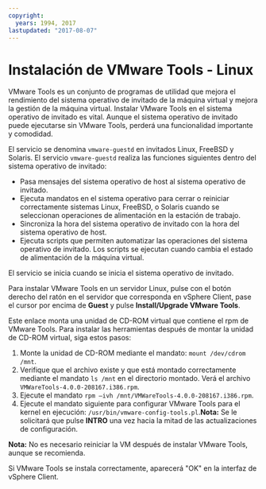 ```yaml
---
copyright:
  years: 1994, 2017
lastupdated: "2017-08-07"
---
```


# Instalación de VMware Tools - Linux

VMware Tools es un conjunto de programas de utilidad que mejora el rendimiento del sistema operativo de invitado de la máquina virtual y mejora la gestión de la máquina virtual. Instalar VMware Tools en el sistema operativo de invitado es vital. Aunque el sistema operativo de invitado puede ejecutarse sin VMware Tools, perderá una funcionalidad importante y comodidad.

El servicio se denomina `vmware-guestd` en invitados Linux, FreeBSD y Solaris. El servicio `vmware-guestd` realiza las funciones siguientes dentro del sistema operativo de invitado:

* Pasa mensajes del sistema operativo de host al sistema operativo de invitado.
* Ejecuta mandatos en el sistema operativo para cerrar o reiniciar correctamente sistemas Linux, FreeBSD, o Solaris cuando se seleccionan operaciones de alimentación en la estación de trabajo.
* Sincroniza la hora del sistema operativo de invitado con la hora del sistema operativo de host.
* Ejecuta scripts que permiten automatizar las operaciones del sistema operativo de invitado. Los scripts se ejecutan cuando cambia el estado de alimentación de la máquina virtual.

El servicio se inicia cuando se inicia el sistema operativo de invitado.

Para instalar VMware Tools en un servidor Linux, pulse con el botón derecho del ratón en el servidor que corresponda en vSphere Client, pase el cursor por encima de **Guest** y pulse **Install/Upgrade VMware Tools**.

Este enlace monta una unidad de CD-ROM virtual que contiene el rpm de VMware Tools. Para instalar las herramientas después de montar la unidad de CD-ROM virtual, siga estos pasos:
1. Monte la unidad de CD-ROM mediante el mandato: `mount /dev/cdrom /mnt`.
2. Verifique que el archivo existe y que está montado correctamente mediante el mandato `ls /mnt` en el directorio montado. Verá el archivo `VMWareTools-4.0.0-208167.i386.rpm`. 
3. Ejecute el mandato `rpm –ivh /mnt/VMWareTools-4.0.0-208167.i386.rpm`.
4. Ejecute el mandato siguiente para configurar VMware Tools para el kernel en ejecución: `/usr/bin/vmware-config-tools.pl`.**Nota:** Se le solicitará que pulse **INTRO** una vez hacia la mitad de las actualizaciones de configuración.
<!--Follow the on screen prompts and run the following command to complete the installation. commented out because there is no command shown in which to run--> 
**Nota:** No es necesario reiniciar la VM después de instalar VMware Tools, aunque se recomienda.

Si VMware Tools se instala correctamente, aparecerá "OK" en la interfaz de vSphere Client.
